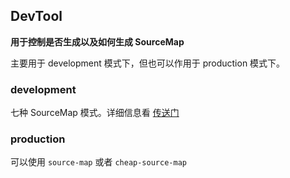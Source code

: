 ## DevTool

**用于控制是否生成以及如何生成 SourceMap**

主要用于 development 模式下，但也可以作用于 production 模式下。

### development

七种 SourceMap 模式。详细信息看 [传送门](https://webpack.docschina.org/configuration/devtool/)

### production

可以使用 `source-map` 或者 `cheap-source-map`

